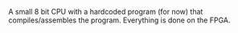 A small 8 bit CPU with a hardcoded program (for now) that compiles/assembles the program.  Everything is done on the FPGA.
